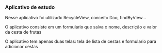 ### Aplicativo de estudo

Nesse aplicativo foi utilizado RecycleView, conceito Dao, findByView...

O aplicativo consiste em um formulario que salva o nome, descrição e valor da cesta de frutas

O aplicativo tem apenas duas telas: tela de lista de cestas e formulario para adicionar cestas
